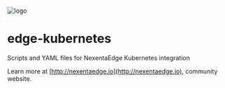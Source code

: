 ![logo](https://nexenta.com/rs/nexenta2/images/Nexenta-GL-logo-600-dpi.jpg)

# edge-kubernetes
Scripts and YAML files for NexentaEdge Kubernetes integration

Learn more at [http://nexentaedge.io](http://nexentaedge.io), community website.
